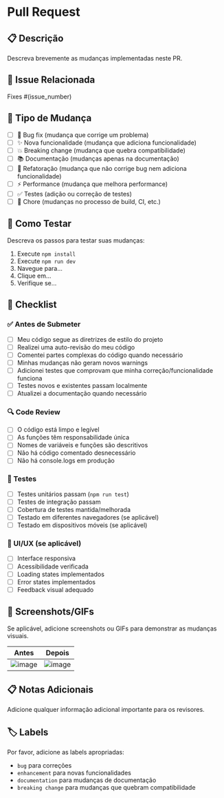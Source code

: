 # Pull Request

## 📋 Descrição

Descreva brevemente as mudanças implementadas neste PR.

## 🔗 Issue Relacionada

Fixes #(issue_number)

## 🎯 Tipo de Mudança

- [ ] 🐛 Bug fix (mudança que corrige um problema)
- [ ] ✨ Nova funcionalidade (mudança que adiciona funcionalidade)
- [ ] 💥 Breaking change (mudança que quebra compatibilidade)
- [ ] 📚 Documentação (mudanças apenas na documentação)
- [ ] 🎨 Refatoração (mudança que não corrige bug nem adiciona funcionalidade)
- [ ] ⚡ Performance (mudança que melhora performance)
- [ ] ✅ Testes (adição ou correção de testes)
- [ ] 🔧 Chore (mudanças no processo de build, CI, etc.)

## 🚀 Como Testar

Descreva os passos para testar suas mudanças:

1. Execute `npm install`
2. Execute `npm run dev`
3. Navegue para...
4. Clique em...
5. Verifique se...

## 📝 Checklist

### ✅ Antes de Submeter

- [ ] Meu código segue as diretrizes de estilo do projeto
- [ ] Realizei uma auto-revisão do meu código
- [ ] Comentei partes complexas do código quando necessário
- [ ] Minhas mudanças não geram novos warnings
- [ ] Adicionei testes que comprovam que minha correção/funcionalidade funciona
- [ ] Testes novos e existentes passam localmente
- [ ] Atualizei a documentação quando necessário

### 🔍 Code Review

- [ ] O código está limpo e legível
- [ ] As funções têm responsabilidade única
- [ ] Nomes de variáveis e funções são descritivos
- [ ] Não há código comentado desnecessário
- [ ] Não há console.logs em produção

### 🧪 Testes

- [ ] Testes unitários passam (`npm run test`)
- [ ] Testes de integração passam
- [ ] Cobertura de testes mantida/melhorada
- [ ] Testado em diferentes navegadores (se aplicável)
- [ ] Testado em dispositivos móveis (se aplicável)

### 📱 UI/UX (se aplicável)

- [ ] Interface responsiva
- [ ] Acessibilidade verificada
- [ ] Loading states implementados
- [ ] Error states implementados
- [ ] Feedback visual adequado

## 📸 Screenshots/GIFs

Se aplicável, adicione screenshots ou GIFs para demonstrar as mudanças visuais.

| Antes | Depois |
|-------|--------|
| ![image](url) | ![image](url) |

## 📋 Notas Adicionais

Adicione qualquer informação adicional importante para os revisores.

## 🏷️ Labels

Por favor, adicione as labels apropriadas:
- `bug` para correções
- `enhancement` para novas funcionalidades  
- `documentation` para mudanças de documentação
- `breaking change` para mudanças que quebram compatibilidade